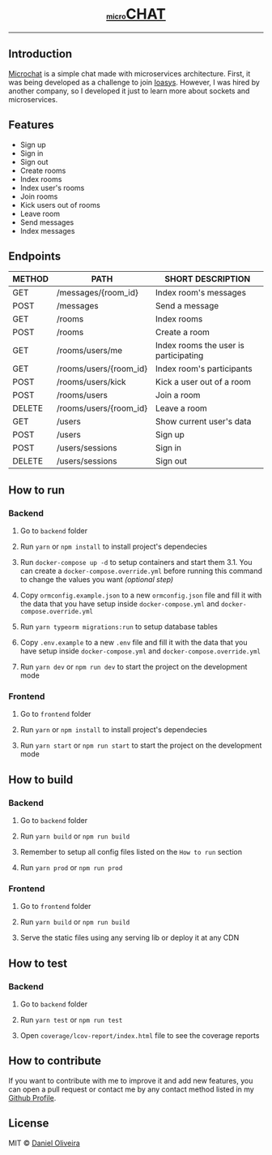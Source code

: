 <div align="center">
  <a href="https://microchat.ondaniel.com.br/">
    <div>
      <h1><span style="font-size: 14px">micro</span>CHAT</h1>
    </div>
  </a>
  <hr>
</div>

## Introduction

[Microchat](https://microchat.ondaniel.com.br/) is a simple chat made with microservices architecture. First, it was being developed as a challenge to join [Ioasys](https://ioasys.com.br/). However, I was hired by another company, so I developed it just to learn more about sockets and microservices.

## Features

- Sign up
- Sign in
- Sign out
- Create rooms
- Index rooms
- Index user's rooms
- Join rooms
- Kick users out of rooms
- Leave room
- Send messages
- Index messages

## Endpoints

| METHOD | PATH                   | SHORT DESCRIPTION                     |
| ------ | ---------------------- | ------------------------------------- |
| GET    | /messages/{room_id}    | Index room's messages                 |
| POST   | /messages              | Send a message                        |
| GET    | /rooms                 | Index rooms                           |
| POST   | /rooms                 | Create a room                         |
| GET    | /rooms/users/me        | Index rooms the user is participating |
| GET    | /rooms/users/{room_id} | Index room's participants             |
| POST   | /rooms/users/kick      | Kick a user out of a room             |
| POST   | /rooms/users           | Join a room                           |
| DELETE | /rooms/users/{room_id} | Leave a room                          |
| GET    | /users                 | Show current user's data              |
| POST   | /users                 | Sign up                               |
| POST   | /users/sessions        | Sign in                               |
| DELETE | /users/sessions        | Sign out                              |

## How to run

### Backend

1. Go to `backend` folder

2. Run `yarn` or `npm install` to install project's dependecies

3. Run `docker-compose up -d` to setup containers and start them
   3.1. You can create a `docker-compose.override.yml` before running this command to change the values you want _(optional step)_

4. Copy `ormconfig.example.json` to a new `ormconfig.json` file and fill it with the data that you have setup inside `docker-compose.yml` and `docker-compose.override.yml`

5. Run `yarn typeorm migrations:run` to setup database tables

6. Copy `.env.example` to a new `.env` file and fill it with the data that you have setup inside `docker-compose.yml` and `docker-compose.override.yml`

7. Run `yarn dev` or `npm run dev` to start the project on the development mode

### Frontend

1. Go to `frontend` folder

2. Run `yarn` or `npm install` to install project's dependecies

3. Run `yarn start` or `npm run start` to start the project on the development mode

## How to build

### Backend

1. Go to `backend` folder

2. Run `yarn build` or `npm run build`

3. Remember to setup all config files listed on the `How to run` section

4. Run `yarn prod` or `npm run prod`

### Frontend

1. Go to `frontend` folder

2. Run `yarn build` or `npm run build`

3. Serve the static files using any serving lib or deploy it at any CDN

## How to test

### Backend

1. Go to `backend` folder

2. Run `yarn test` or `npm run test`

3. Open `coverage/lcov-report/index.html` file to see the coverage reports

## How to contribute

If you want to contribute with me to improve it and add new features, you can open a pull request or contact me by any contact method listed in my [Github Profile](https://github.com/ondanieldev).

## License

MIT © [Daniel Oliveira](https://ondaniel.com.br/)

